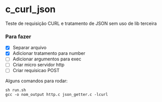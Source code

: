# c_curl_json

Teste de requisição CURL e tratamento de JSON sem uso de lib terceira

### Para fazer

- [x] Separar arquivo
- [x] Adicionar tratamento para number
- [ ] Adicionar argumentos para exec
- [ ] Criar micro servidor http
- [ ] Criar requisicao POST

Alguns comandos para rodar:

```
sh run.sh
gcc -o nom_output http.c json_getter.c -lcurl

```
